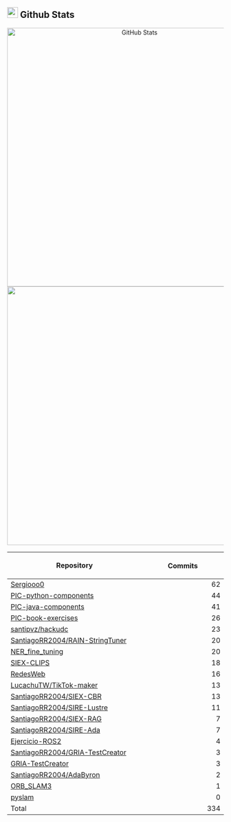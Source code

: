 ## <img src="https://media.giphy.com/media/iY8CRBdQXODJSCERIr/giphy.gif" width="25"><b> Github Stats </b>

<p align="center">
  <a href="https://github.com/Sergiooo0">
    <img
      width="600px"
      src="https://github-readme-stats-liard-nu-21.vercel.app/api?username=Sergiooo0&show_icons=true&hide_title=true&show=reviews,prs_merged&include_all_commits=true"
      alt="GitHub Stats"
      />
    <img
      width="600px"
      src="https://github-readme-stats-liard-nu-21.vercel.app/api/top-langs/?username=Sergiooo0&langs_count=20"
      />
  </a>
</p>

| <img width="1000"><br><p align="center">Repository | <img width="1000" height="1"><br><p align="center">Commits  |
|:----------|----------:|
| [Sergiooo0](https://github.com/Sergiooo0/Sergiooo0) | 62 |
| [PIC-python-components](https://github.com/Sergiooo0/PIC-python-components) | 44 |
| [PIC-java-components](https://github.com/Sergiooo0/PIC-java-components) | 41 |
| [PIC-book-exercises](https://github.com/Sergiooo0/PIC-book-exercises) | 26 |
| [santipvz/hackudc](https://github.com/santipvz/hackudc) | 23 |
| [SantiagoRR2004/RAIN-StringTuner](https://github.com/SantiagoRR2004/RAIN-StringTuner) | 20 |
| [NER_fine_tuning](https://github.com/Sergiooo0/NER_fine_tuning) | 20 |
| [SIEX-CLIPS](https://github.com/Sergiooo0/SIEX-CLIPS) | 18 |
| [RedesWeb](https://github.com/Sergiooo0/RedesWeb) | 16 |
| [LucachuTW/TikTok-maker](https://github.com/LucachuTW/TikTok-maker) | 13 |
| [SantiagoRR2004/SIEX-CBR](https://github.com/SantiagoRR2004/SIEX-CBR) | 13 |
| [SantiagoRR2004/SIRE-Lustre](https://github.com/SantiagoRR2004/SIRE-Lustre) | 11 |
| [SantiagoRR2004/SIEX-RAG](https://github.com/SantiagoRR2004/SIEX-RAG) | 7 |
| [SantiagoRR2004/SIRE-Ada](https://github.com/SantiagoRR2004/SIRE-Ada) | 7 |
| [Ejercicio-ROS2](https://github.com/Sergiooo0/Ejercicio-ROS2) | 4 |
| [SantiagoRR2004/GRIA-TestCreator](https://github.com/SantiagoRR2004/GRIA-TestCreator) | 3 |
| [GRIA-TestCreator](https://github.com/Sergiooo0/GRIA-TestCreator) | 3 |
| [SantiagoRR2004/AdaByron](https://github.com/SantiagoRR2004/AdaByron) | 2 |
| [ORB_SLAM3](https://github.com/Sergiooo0/ORB_SLAM3) | 1 |
| [pyslam](https://github.com/Sergiooo0/pyslam) | 0 |
| Total | 334 |
